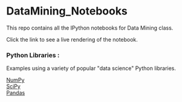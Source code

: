 # DataMining_Notebooks

This repo contains all the IPython notebooks for Data Mining class.

Click the link to see a live rendering of the notebook.


### Python Libraries :

Examples using a variety of popular "data science" Python libraries.

<a href="http://nbviewer.jupyter.org/github/nivedithabhandary/DataMining_Notebooks/blob/master/NumPy.ipynb">NumPy</a><br/>
<a href="http://nbviewer.jupyter.org/github/nivedithabhandary/DataMining_Notebooks/blob/master/SciPy.ipynb">SciPy</a><br/>
<a href="http://nbviewer.jupyter.org/github/nivedithabhandary/DataMining_Notebooks/tree/master/Pandas/">Pandas</a><br/>

